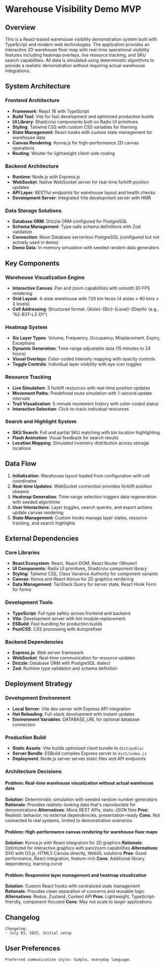 # Warehouse Visibility Demo MVP

## Overview

This is a React-based warehouse visibility demonstration system built with TypeScript and modern web technologies. The application provides an interactive 2D warehouse floor map with real-time operational visibility features including heatmap overlays, live resource tracking, and SKU search capabilities. All data is simulated using deterministic algorithms to provide a realistic demonstration without requiring actual warehouse integrations.

## System Architecture

### Frontend Architecture
- **Framework**: React 18 with TypeScript
- **Build Tool**: Vite for fast development and optimized production builds
- **UI Library**: Shadcn/ui components built on Radix UI primitives
- **Styling**: Tailwind CSS with custom CSS variables for theming
- **State Management**: React hooks with custom state management for warehouse data
- **Canvas Rendering**: Konva.js for high-performance 2D canvas operations
- **Routing**: Wouter for lightweight client-side routing

### Backend Architecture
- **Runtime**: Node.js with Express.js
- **WebSocket**: Native WebSocket server for real-time forklift position updates
- **API Layer**: RESTful endpoints for warehouse layout and health checks
- **Development Server**: Integrated Vite development server with HMR

### Data Storage Solutions
- **Database ORM**: Drizzle ORM configured for PostgreSQL
- **Schema Management**: Type-safe schema definitions with Zod validation
- **Connection**: Neon Database serverless PostgreSQL (configured but not actively used in demo)
- **Demo Data**: In-memory simulation with seeded random data generators

## Key Components

### Warehouse Visualization Engine
- **Interactive Canvas**: Pan and zoom capabilities with smooth 30 FPS rendering
- **Grid Layout**: 4-aisle warehouse with 720 bin faces (4 aisles × 60 bins × 3 levels)
- **Cell Addressing**: Structured format: {Aisle}-{Bin}-{Level}-{Depth} (e.g., "A2-B37-L2-D1")

### Heatmap System
- **Six Layer Types**: Volume, Frequency, Occupancy, Misplacement, Expiry, Exceptions
- **Dynamic Generation**: Time-range adjustable data (15 minutes to 24 hours)
- **Visual Overlays**: Color-coded intensity mapping with opacity controls
- **Toggle Controls**: Individual layer visibility with eye icon toggles

### Resource Tracking
- **Live Simulation**: 3 forklift resources with real-time position updates
- **Movement Paths**: Predefined route simulation with 1-second update intervals
- **Trail Visualization**: 5-minute movement history with color-coded status
- **Interactive Selection**: Click-to-track individual resources

### Search and Highlight System
- **SKU Search**: Full and partial SKU matching with bin location highlighting
- **Flash Animation**: Visual feedback for search results
- **Location Mapping**: Simulated inventory distribution across storage locations

## Data Flow

1. **Initialization**: Warehouse layout loaded from configuration with cell coordinates
2. **Real-time Updates**: WebSocket connection provides forklift position streams
3. **Heatmap Generation**: Time-range selection triggers data regeneration with seeded algorithms
4. **User Interactions**: Layer toggles, search queries, and export actions update canvas rendering
5. **State Management**: Custom hooks manage layer states, resource tracking, and search highlights

## External Dependencies

### Core Libraries
- **React Ecosystem**: React, React-DOM, React Router (Wouter)
- **UI Components**: Radix UI primitives, Shadcn/ui component library
- **Styling**: Tailwind CSS, Class Variance Authority for component variants
- **Canvas**: Konva and React-Konva for 2D graphics rendering
- **Data Management**: TanStack Query for server state, React Hook Form for forms

### Development Tools
- **TypeScript**: Full type safety across frontend and backend
- **Vite**: Development server with hot module replacement
- **ESBuild**: Fast bundling for production builds
- **PostCSS**: CSS processing with Autoprefixer

### Backend Dependencies
- **Express.js**: Web server framework
- **WebSocket**: Real-time communication for resource updates
- **Drizzle**: Database ORM with PostgreSQL dialect
- **Zod**: Runtime type validation and schema definition

## Deployment Strategy

### Development Environment
- **Local Server**: Vite dev server with Express API integration
- **Hot Reloading**: Full-stack development with instant updates
- **Environment Variables**: DATABASE_URL for optional database connection

### Production Build
- **Static Assets**: Vite builds optimized client bundle to `dist/public`
- **Server Bundle**: ESBuild compiles Express server to `dist/index.js`
- **Deployment**: Node.js server serves static files and API endpoints

### Architecture Decisions

#### Problem: Real-time warehouse visualization without actual warehouse data
**Solution**: Deterministic simulation with seeded random number generators
**Rationale**: Provides realistic-looking data that's reproducible for demonstrations
**Alternatives**: Mock REST APIs, static JSON files
**Pros**: Realistic behavior, no external dependencies, presentation-ready
**Cons**: Not connected to real systems, limited to demonstration scenarios

#### Problem: High-performance canvas rendering for warehouse floor maps
**Solution**: Konva.js with React integration for 2D graphics
**Rationale**: Optimized for interactive graphics with pan/zoom capabilities
**Alternatives**: SVG with D3.js, HTML5 Canvas directly, WebGL solutions
**Pros**: Good performance, React integration, feature-rich
**Cons**: Additional library dependency, learning curve

#### Problem: Responsive layer management and heatmap visualization
**Solution**: Custom React hooks with centralized state management
**Rationale**: Provides clean separation of concerns and reusable logic
**Alternatives**: Redux, Zustand, Context API
**Pros**: Lightweight, TypeScript-friendly, component-focused
**Cons**: May not scale to larger applications

## Changelog

```
Changelog:
- July 03, 2025. Initial setup
```

## User Preferences

```
Preferred communication style: Simple, everyday language.
```